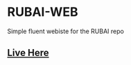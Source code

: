 # RUBAI-WEB
Simple fluent webiste for the RUBAI repo

## <a href="http://rubai.altervista.org/">Live Here</a>

